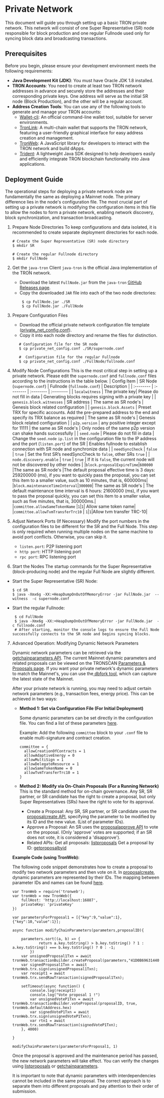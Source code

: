 # Private Network
This document will guide you through setting up a basic TRON private network. This network will consist of one Super Representative (SR) node responsible for block production and one regular Fullnode used only for syncing block data and broadcasting transactions.

## Prerequisites

Before you begin, please ensure your development environment meets the following requirements:
 - **Java Development Kit (JDK)**: You must have Oracle JDK 1.8 installed.
 - **TRON Accounts**: You need to create at least two TRON network addresses in advance and securely store the addresses and their corresponding private keys. One address will serve as the initial SR node (Block Production), and the other will be a regular account.
 - **Address Creation Tools**: You can use any of the following tools to generate and manage your TRON accounts:
    - [Wallet-cli](https://github.com/tronprotocol/wallet-cli): An official command-line wallet tool, suitable for server environments.
    - [TronLink](https://www.tronlink.org/): A multi-chain wallet that supports the TRON network, featuring a user-friendly graphical interface for easy address creation and management.
    - [TronWeb](https://tronweb.network/docu/docs/intro/): A JavaScript library for developers to interact with the TRON network and build dApps.
    - [Trident](https://github.com/tronprotocol/trident): A lightweight Java SDK designed to help developers easily and efficiently integrate TRON blockchain functionality into Java applications.


## Deployment Guide
The operational steps for deploying a private network node are fundamentally the same as deploying a Mainnet node. The primary difference lies in the node's configuration file. The most crucial part of setting up a private network is modifying the configuration items in this file to allow the nodes to form a private network, enabling network discovery, block synchronization, and transaction broadcasting.

1. Prepare Node Directories
To keep configurations and data isolated, it is recommended to create separate deployment directories for each node.
      ```Shell
      # Create the Super Representative (SR) node directory
      $ mkdir SR
      
      # Create the regular Fullnode directory
      $ mkdir FullNode
     ```
2. Get the `java-tron` Client
`java-tron` is the official Java implementation of the TRON network.

    - Download the latest `FullNode.jar` from the `java-tron` [GitHub Releases page](https://github.com/tronprotocol/java-tron/releases).
    - Copy the downloaded `JAR` file into each of the two node directories:
        ```
         $ cp FullNode.jar ./SR
         $ cp FullNode.jar ./FullNode
         ```
3. Prepare Configuration Files

   - Download the official private network configuration file template ([private_net_config.conf](https://github.com/tronprotocol/tron-deployment/blob/master/private_net_config.conf)).
   - Copy it into each node directory and rename the files for distinction.
   ```
      # Configuration file for the SR node
      $ cp private_net_config.conf ./SR/supernode.conf
      
      #  Configuration file for the regular Fullnode
      $ cp private_net_config.conf ./FullNode/fullnode.conf
      ```     
4. Modify Node Configurations
This is the most critical step in setting up a private network. Please edit the `supernode.conf` and `fullnode.conf` files according to the instructions in the table below.
   | Config Item | SR Node (`supernode.conf`) | Fullnode (`fullnode.conf`) | Description |
    | :-------- | :-------- | :-------- | :-------- |
    | `localwitness`     | The private key| Please do not fill in data     | Generating blocks requires signing with a private key    |
    | `genesis.block.witnesses`	     | SR address     | The same as SR node's | Genesis block related configuration     |
    | `genesis.block.Assets`     | Preset TRX for specific accounts. Add the pre-prepared address to the end and specify its TRX balance as required    | The same as SR node's     | Genesis block related configuration     |
    | `p2p.version`     | any positive integer except for 11111     | the same as SR node's     | Only nodes of the same p2p version can shake hands successfully    |
    | `seed.node`     | Please do not fill in data     | Change the `seed.node` `ip.list` in the configuration file to the IP address and the port (`listen.port`) of the SR     | Enables fullnode to establish connection with SR node and synchronize data     |
    | `needSyncCheck`     | `false`     | `true`     | Set the first SR’s needSyncCheck to `false`, other SRs `true`     |
    | `node.discovery.enable`     | `true`     | `true`     | If it is `false`, the current node will not be discovered by other nodes    |
    |`block.proposalExpireTime`|`600000` |The same as SR node's |The default proposal effective time is 3 days: 259200000 (ms), if you want to quickly pass the proposal, you can set this item to a smaller value, such as 10 minutes, that is, 600000ms|
    |`block.maintenanceTimeInterval`|`300000`| The same as SR node's | The default maintenance time interval is 6 hours: 21600000 (ms), if you want to pass the proposal quickly, you can set this item to a smaller value, such as five minutes, that is, 300000ms.|
    |`committee.allowSameTokenName` |`1`|`1`| Allow same token name|
    |`committee.allowTvmTransferTrc10` | `1`|`1`|Allow tvm transfer TRC-10|
    
    
    
5. Adjust Network Ports (If Necessary)
Modify the port numbers in the configuration files to be different for the SR and the Full Node. This step is only required when running multiple nodes on the same machine to avoid port conflicts. Otherwise, you can skip it.
    * `listen.port`: P2P listening port
    * `http port`: HTTP listening port
    * `rpc port`: RPC listening port
    
6. Start the Nodes
The startup commands for the Super Representative (block-producing node) and the regular Full Node are slightly different.

- Start the Super Representative (SR) Node:
    ```
    $ cd SR
    $ java -Xmx6g -XX:+HeapDumpOnOutOfMemoryError -jar FullNode.jar  --witness  -c supernode.conf
    ```
    
- Start the regular Fullnode:

   ```
    $ cd FullNode
    $ java -Xmx6g -XX:+HeapDumpOnOutOfMemoryError -jar FullNode.jar  -c fullnode.conf
    # After starting, monitor the console logs to ensure the Full Node successfully connects to the SR node and begins syncing blocks.
    ```  
      
7. Advanced Operation: Modifying Dynamic Network Parameters

   Dynamic network parameters can be retrieved via the [getchainparameters API](https://developers.tron.network/reference/wallet-getchainparameters). The current Mainnet dynamic parameters and related proposals can be viewed on the TRONSCAN [Parameters & Proposals page](https://tronscan.org/#/sr/committee). If you want your private network's dynamic parameters to match the Mainnet's, you can use the[ dbfork tool](https://github.com/tronprotocol/tron-docker/blob/main/tools/toolkit/DBFork.md), which can capture the latest state of the Mainnet.
   
    After your private network is running, you may need to adjust certain network parameters (e.g., transaction fees, energy price). This can be achieved in two ways:

    - **Method 1: Set via Configuration File (For Initial Deployment)**
    
      Some dynamic parameters can be set directly in the configuration file. You can find a list of these parameters [here](https://github.com/tronprotocol/java-tron/blob/develop/common/src/main/java/org/tron/core/Constant.java).
      
      Example: Add the following `committee` block to your `.conf` file to enable multi-signature and contract creation.
      
      ```
      committee = {
        allowCreationOfContracts = 1
        allowAdaptiveEnergy = 0
        allowMultiSign = 1
        allowDelegateResource = 1
        allowSameTokenName = 0
        allowTvmTransferTrc10 = 1
      }
      ```

     - **Method 2: Modify via On-Chain Proposals (For a Running Network)**
     This is the standard method for on-chain governance. Any SR, SR partner, or SR candidate has the right to create a proposal, but only Super Representatives (SRs) have the right to vote for its approval.
     
         - Create a Proposal: Any SR, SR partner, or SR candidate uses the [proposalcreate API](https://developers.tron.network/reference/proposalcreate), specifying the parameter to be modified by its ID and the new value. (List of parameter IDs).
         - Approve a Proposal: An SR uses the [proposalapprove API](https://developers.tron.network/reference/proposalapprove) to vote on the proposal. (Only 'approve' votes are supported; if an SR does not vote, it is considered a 'disapprove').
         - Related APIs:
Get all proposals: [listproposals](https://developers.tron.network/reference/wallet-listproposals)
Get a proposal by ID: [getproposalbyid](https://developers.tron.network/reference/getproposalbyid)

     **Example Code (using TronWeb):**
     
     The following code snippet demonstrates how to create a proposal to modify two network parameters and then vote on it. In [proposalcreate](https://developers.tron.network/reference/proposalcreate), dynamic parameters are represented by their IDs. The mapping between parameter IDs and names can be found [here](https://developers.tron.network/reference/wallet-getchainparameters).
     
      ```
      var TronWeb = require('tronweb');
      var tronWeb = new TronWeb({
          fullHost: 'http://localhost:16887',
          privateKey: 'privateKey'
      })

      var parametersForProposal1 = [{"key":9,"value":1},{"key":10,"value":1}];

      async function modifyChainParameters(parameters,proposalID){
      
          parameters.sort((a, b) => {
                  return a.key.toString() > b.key.toString() ? 1 : a.key.toString() === b.key.toString() ? 0 : -1;
              })
          var unsignedProposal1Txn = await tronWeb.transactionBuilder.createProposal(parameters,"41D0B69631440F0A494BB51F7EEE68FF5C593C00F0");
          var signedProposal1Txn = await tronWeb.trx.sign(unsignedProposal1Txn);
          var receipt1 = await tronWeb.trx.sendRawTransaction(signedProposal1Txn);

          setTimeout(async function() {
              console.log(receipt1)
              console.log("Vote proposal 1 !")
              var unsignedVoteP1Txn = await tronWeb.transactionBuilder.voteProposal(proposalID, true, tronWeb.defaultAddress.hex)
              var signedVoteP1Txn = await tronWeb.trx.sign(unsignedVoteP1Txn);
              var rtn1 = await tronWeb.trx.sendRawTransaction(signedVoteP1Txn);
          }, 4000)

      }

      modifyChainParameters(parametersForProposal1, 1) 
    ```
    Once the proposal is approved and the maintenance period has passed, the new network parameters will take effect. You can verify the changes using [listproposals](https://developers.tron.network/reference/wallet-listproposals) or [getchainparameters](https://developers.tron.network/reference/wallet-getchainparameters).
    
    It is important to note that dynamic parameters with interdependencies cannot be included in the same proposal. The correct approach is to separate them into different proposals and pay attention to their order of submission.
